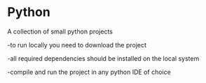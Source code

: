 # Python
A collection of small python projects

-to run locally you need to download the project

-all required dependencies should be installed on the local system

-compile and run the project in any python IDE of choice

